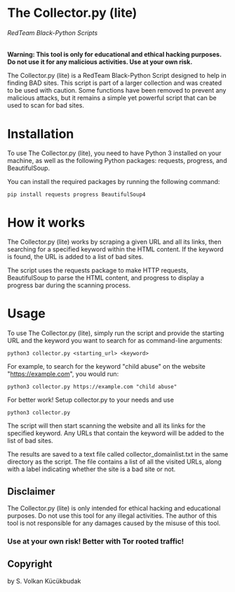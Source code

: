 # The Collector.py (lite)
###### RedTeam Black-Python Scripts
**Warning: This tool is only for educational and ethical hacking purposes. Do not use it for any malicious activities. Use at your own risk.**

The Collector.py (lite) is a RedTeam Black-Python Script designed to help in finding BAD sites. This script is part of a larger collection and was created to be used with caution. Some functions have been removed to prevent any malicious attacks, but it remains a simple yet powerful script that can be used to scan for bad sites.

# Installation
To use The Collector.py (lite), you need to have Python 3 installed on your machine, as well as the following Python packages: requests, progress, and BeautifulSoup.

You can install the required packages by running the following command:

```shell
pip install requests progress BeautifulSoup4
```
# How it works
The Collector.py (lite) works by scraping a given URL and all its links, then searching for a specified keyword within the HTML content. If the keyword is found, the URL is added to a list of bad sites.

The script uses the requests package to make HTTP requests, BeautifulSoup to parse the HTML content, and progress to display a progress bar during the scanning process.

# Usage
To use The Collector.py (lite), simply run the script and provide the starting URL and the keyword you want to search for as command-line arguments:

```shell
python3 collector.py <starting_url> <keyword>
```
For example, to search for the keyword "child abuse" on the website "https://example.com", you would run:
```shell
python3 collector.py https://example.com "child abuse"
```
For better work! Setup collector.py to your needs and use

```shell
python3 collector.py
```

The script will then start scanning the website and all its links for the specified keyword. Any URLs that contain the keyword will be added to the list of bad sites.

The results are saved to a text file called collector_domainlist.txt in the same directory as the script. The file contains a list of all the visited URLs, along with a label indicating whether the site is a bad site or not.

## Disclaimer
The Collector.py (lite) is only intended for ethical hacking and educational purposes. Do not use this tool for any illegal activities. The author of this tool is not responsible for any damages caused by the misuse of this tool.

### Use at your own risk! Better with Tor rooted traffic!

## Copyright
by S. Volkan Kücükbudak

